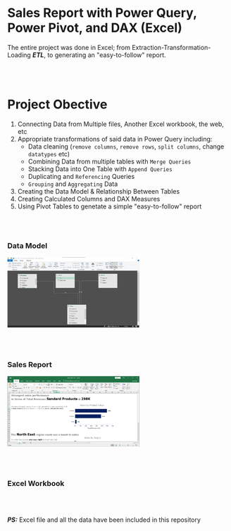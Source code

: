 # Sales Report with Power Query, Power Pivot, and DAX (Excel)
The entire project was done in Excel; from Extraction-Transformation-Loading **_ETL_**, to generating an "easy-to-follow" report.


&nbsp;&nbsp;  
&nbsp;&nbsp;  


# Project Obective

1.	Connecting Data from Multiple files, Another Excel workbook, the web, etc
2.	Appropriate transformations of said data in Power Query including:
    * Data cleaning (`remove columns`, `remove rows`, `split columns`, change `datatypes` etc)
    * Combining Data from multiple tables with `Merge Queries`
    * Stacking Data into One Table with `Append Queries`
    * Duplicating and `Referencing` Queries
    * `Grouping` and `Aggregating` Data
4.	Creating the Data Model & Relationship Between Tables
5.	Creating Calculated Columns and DAX Measures
7.	Using Pivot Tables to genetate a simple "easy-to-follow" report



&nbsp;&nbsp;  
&nbsp;&nbsp;  



### Data Model
<img
  src="https://github.com/EnuelOB-1/Portfolio-projects/blob/main/Sales-report%20with%20Power%20Query%2C%20Power%20Pivot%2C%20and%20DAX%20(Excel)/Data%20model.jpg"
  alt="Data Model"
  title="Data Model"
  style="display: inline-block; margin: 0 auto; max-width: 300px">

&nbsp;&nbsp;  
&nbsp;&nbsp;  



### Sales Report
<img
  src="https://github.com/EnuelOB-1/Portfolio-projects/blob/main/Sales-report%20with%20Power%20Query%2C%20Power%20Pivot%2C%20and%20DAX%20(Excel)/Report.jpg"
  alt="Sales Report"
  title="Sales Report"
  style="display: inline-block; margin: 0 auto; max-width: 300px">


&nbsp;&nbsp;  
&nbsp;&nbsp;  


### Excel Workbook

&nbsp;&nbsp;  
&nbsp;&nbsp;  




**_PS:_** Excel file and all the data have been included in this repository
